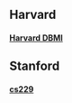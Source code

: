 ## Harvard
#### [Harvard DBMI](https://www.youtube.com/channel/UCn6jbvnRUST3nyD06HAGO-g)

## Stanford
#### [cs229](https://www.youtube.com/playlist?list=PL7FnO5AWye3YU4LeayDKP1AhOqJBAdBYt)
